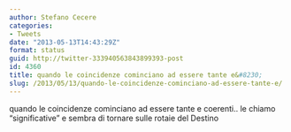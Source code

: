 ```yaml
---
author: Stefano Cecere
categories:
- Tweets
date: "2013-05-13T14:43:29Z"
format: status
guid: http://twitter-333940563843899393-post
id: 4360
title: quando le coincidenze cominciano ad essere tante e&#8230;
slug: /2013/05/13/quando-le-coincidenze-cominciano-ad-essere-tante-e/
---
```


quando le coincidenze cominciano ad essere tante e coerenti.. le chiamo “significative” e sembra di tornare sulle rotaie del Destino